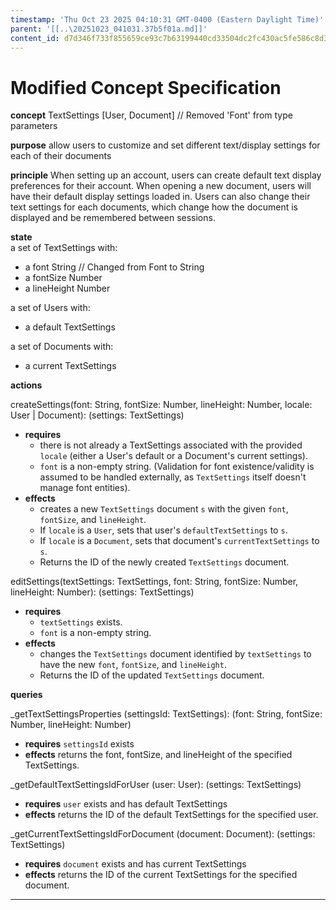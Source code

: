 ```yaml
---
timestamp: 'Thu Oct 23 2025 04:10:31 GMT-0400 (Eastern Daylight Time)'
parent: '[[..\20251023_041031.37b5f01a.md]]'
content_id: d7d346f733f855659ce93c7b63199440cd33504dc2fc430ac5fe586c8d3f9f04
---
```


# Modified Concept Specification

**concept** TextSettings \[User, Document] // Removed 'Font' from type parameters

**purpose** allow users to customize and set different text/display settings for each of their documents

**principle** When setting up an account, users can create default text display preferences for their account. When opening a new document, users will have their default display settings loaded in. Users can also change their text settings for each documents, which change how the document is displayed and be remembered between sessions.

**state**\
a set of TextSettings with:

* a font String // Changed from Font to String
* a fontSize Number
* a lineHeight Number

a set of Users with:

* a default TextSettings

a set of Documents with:

* a current TextSettings

**actions**

createSettings(font: String, fontSize: Number, lineHeight: Number, locale: User | Document): (settings: TextSettings)

* **requires**
  * there is not already a TextSettings associated with the provided `locale` (either a User's default or a Document's current settings).
  * `font` is a non-empty string. (Validation for font existence/validity is assumed to be handled externally, as `TextSettings` itself doesn't manage font entities).
* **effects**
  * creates a new `TextSettings` document `s` with the given `font`, `fontSize`, and `lineHeight`.
  * If `locale` is a `User`, sets that user's `defaultTextSettings` to `s`.
  * If `locale` is a `Document`, sets that document's `currentTextSettings` to `s`.
  * Returns the ID of the newly created `TextSettings` document.

editSettings(textSettings: TextSettings, font: String, fontSize: Number, lineHeight: Number): (settings: TextSettings)

* **requires**
  * `textSettings` exists.
  * `font` is a non-empty string.
* **effects**
  * changes the `TextSettings` document identified by `textSettings` to have the new `font`, `fontSize`, and `lineHeight`.
  * Returns the ID of the updated `TextSettings` document.

**queries**

\_getTextSettingsProperties (settingsId: TextSettings): (font: String, fontSize: Number, lineHeight: Number)

* **requires** `settingsId` exists
* **effects** returns the font, fontSize, and lineHeight of the specified TextSettings.

\_getDefaultTextSettingsIdForUser (user: User): (settings: TextSettings)

* **requires** `user` exists and has default TextSettings
* **effects** returns the ID of the default TextSettings for the specified user.

\_getCurrentTextSettingsIdForDocument (document: Document): (settings: TextSettings)

* **requires** `document` exists and has current TextSettings
* **effects** returns the ID of the current TextSettings for the specified document.

***
